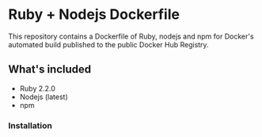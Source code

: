 # Ruby + Nodejs Dockerfile

This repository contains a Dockerfile of Ruby, nodejs and npm for Docker's automated build published to the public Docker Hub Registry.

## What's included
- Ruby 2.2.0
- Nodejs (latest)
- npm

### Installation
